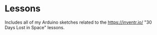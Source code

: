 # Lessons

Includes all of my Arduino sketches related to the https://inventr.io/ "30 Days Lost in Space" lessons.

